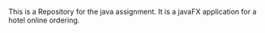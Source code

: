 This is a Repository for the java assignment.
It is a javaFX application for a hotel online ordering.
